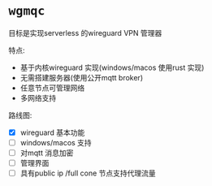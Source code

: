 # `wgmqc`

目标是实现serverless 的wireguard VPN 管理器

特点:

- 基于内核wireguard 实现(windows/macos 使用rust 实现)
- 无需搭建服务器(使用公开mqtt broker)
- 任意节点可管理网络
- 多网络支持

路线图:
- [x] wireguard 基本功能
- [ ] windows/macos 支持
- [ ] 对mqtt 消息加密
- [ ] 管理界面
- [ ] 具有public ip /full cone 节点支持代理流量

